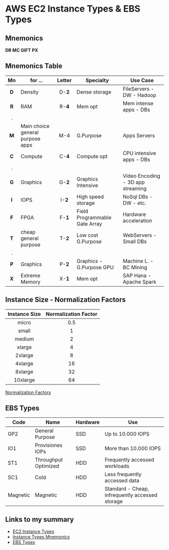 # AWS EC2 Instance Types & EBS Types

## Mnemonics
**DR MC GIFT PX**

## Mnemonics Table

|Mn|for ...|Letter|Specialty|Use Case|
|:---:|---|:---:|---|---|
|**D**|Density|D-**2**|Dense storage|FileServers - DW - Hadoop|
|**R**|RAM|R-**4**|Mem opt|Mem intense apps - DBs|
|.|||||
|**M**|Main choice general purpose apps|M-4|G.Purpose|Apps Servers|
|**C**|Compute|C-**4**|Compute opt|CPU intensive apps - DBs|
|.|||||
|**G**|Graphics|G-**2**|Graphics Intensive|Video Encoding - 3D app streaming|
|**I**|IOPS|I-**2**|High speed storage|NoSql DBs - DW - etc.|
|**F**|FPGA|F-**1**|Field Programmable Gate Array|Hardware acceleration|
|**T**|cheap general purpose|T-**2**|Low cost G.Purpose|WebServers - Small DBs|
|.|||||
|**P**|Graphics|P-**2**|Graphics - G.Purpose GPU|Machine L. - BC Mining|
|**X**|Extreme Memory|X-**1**|Mem opt|SAP Hana - Apache Spark|


## Instance Size - Normalization Factors

|Instance Size|Normalization Factor|
|:---:|:---:|
|micro|0.5|
|small|1|
|medium|2|
|xlarge|4|
|2xlarge|8|
|4xlarge|16|
|8xlarge|32|
|10xlarge|64|


[Normalization Factors](https://raw.githubusercontent.com/escamarla/aws-training/master/a-cloud-guru/03-certified-solutions-architect-professional/domain2-costing-and-acc-mgmnt/Screenshot%20from%202018-02-04%2015-06-12.png)


## EBS Types
|Code|Name|Hardware|Use|
|---|---|---|---|
|GP2|General Purpose|SSD|Up to 10.000 IOPS|
|IO1|Provisiones IOPs|SSD|More than 10.000 IOPS|
|ST1|Throughput Optimized|HDD|Frequently accessed workloads|
|SC1|Cold|HDD|Less frequently accessed data|
|Magnetic|Magnetic|HDD|Standard - Cheap, infrequently accessed storage|


## Links to my summary

* [EC2 Instance Types](https://github.com/escamarla/aws-training/blob/master/a-cloud-guru/06-certified-developer-associate-2018/04-ec2/Screenshot%20from%202018-03-01%2020-38-12.png)
* [Instance Types Mnemonics](https://github.com/escamarla/aws-training/blob/master/a-cloud-guru/06-certified-developer-associate-2018/04-ec2/Screenshot%20from%202018-03-01%2020-40-52.png)
* [EBS Types](https://github.com/escamarla/aws-training/blob/master/a-cloud-guru/06-certified-developer-associate-2018/04-ec2/Screenshot%20from%202018-03-01%2020-43-15.png)